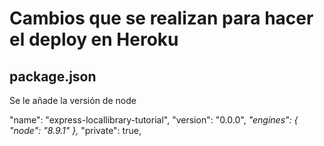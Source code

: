 # Cambios que se realizan para hacer el deploy en Heroku
## package.json
Se le añade la versión de node

  "name": "express-locallibrary-tutorial",
  "version": "0.0.0",
  _"engines": {
    "node": "8.9.1"
  },_
  "private": true,
  
